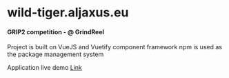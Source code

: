 # wild-tiger.aljaxus.eu
#### GRIP2 competition - @ GrindReel

Project is built on VueJS and Vuetify component framework
npm is used as the package management system

Application live demo [Link](https://wild-tiger.aljaxus.eu)